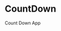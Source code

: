 # CountDown
 Count Down App
      
              
                                                                           
                                                                                        
                                                                                              
                                                                                  
                                                                 
                                            
                        
                   
    
 
   

